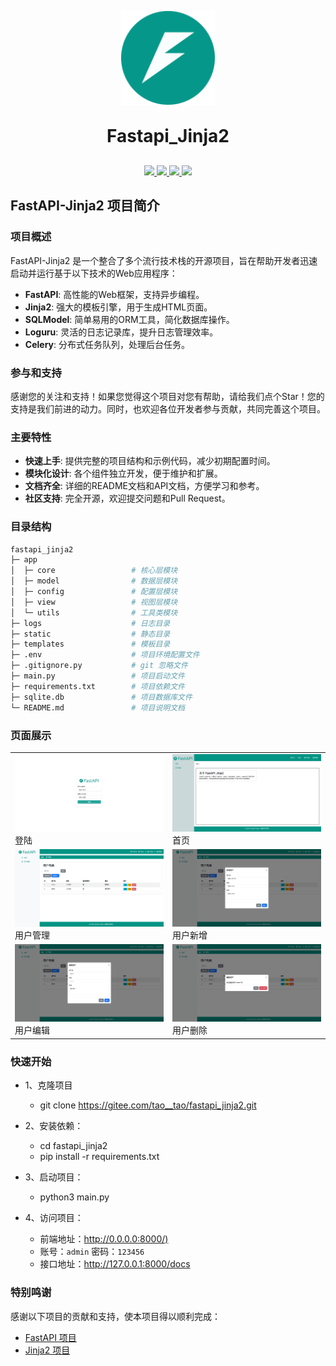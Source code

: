 <div align="center">
   <p align="center">
      <img src="./static/favicon.png" height="150" alt="logo"/>
   </p>
      <h1 align="center" style="margin: 30px 0 30px; font-weight: bold;">Fastapi_Jinja2</h1>

   <p align="center">
      <a href="https://gitee.com/tao__tao/fastapi_jinja2.git">
         <img src="https://gitee.com/tao__tao/fastapi_jinja2/badge/star.svg?theme=dark">
      </a>
      <a href="https://github.com/1014TaoTao/fastapi_jinja2.git">
         <img src="https://img.shields.io/github/stars/1014TaoTao/fastapi_jinja2?style=social">
      </a>
      <a href="https://gitee.com/tao__tao/fastapi_jinja2/blob/master/LICENSE">
         <img src="https://img.shields.io/badge/License-MIT-orange">
      </a>
      <img src="https://img.shields.io/badge/Python-≥3.10-blue">
   </p>
</div>

## FastAPI-Jinja2 项目简介

### 项目概述

FastAPI-Jinja2 是一个整合了多个流行技术栈的开源项目，旨在帮助开发者迅速启动并运行基于以下技术的Web应用程序：

- **FastAPI**: 高性能的Web框架，支持异步编程。
- **Jinja2**: 强大的模板引擎，用于生成HTML页面。
- **SQLModel**: 简单易用的ORM工具，简化数据库操作。
- **Loguru**: 灵活的日志记录库，提升日志管理效率。
- **Celery**: 分布式任务队列，处理后台任务。

### 参与和支持

感谢您的关注和支持！如果您觉得这个项目对您有帮助，请给我们点个Star！您的支持是我们前进的动力。同时，也欢迎各位开发者参与贡献，共同完善这个项目。

### 主要特性

- **快速上手**: 提供完整的项目结构和示例代码，减少初期配置时间。
- **模块化设计**: 各个组件独立开发，便于维护和扩展。
- **文档齐全**: 详细的README文档和API文档，方便学习和参考。
- **社区支持**: 完全开源，欢迎提交问题和Pull Request。

### 目录结构

```sh
fastapi_jinja2
├─ app
│  ├─ core                 # 核心层模块
│  ├─ model                # 数据层模块
│  ├─ config               # 配置层模块
│  ├─ view                 # 视图层模块
│  └─ utils                # 工具类模块
├─ logs                    # 日志目录
├─ static                  # 静态目录
├─ templates               # 模板目录
├─ .env                    # 项目环境配置文件
├─ .gitignore.py           # git 忽略文件
├─ main.py                 # 项目启动文件
├─ requirements.txt        # 项目依赖文件
├─ sqlite.db               # 项目数据库文件
└─ README.md               # 项目说明文档
```

### 页面展示
<table>
    <tr>
        <td><img src="./static/img/login.jpeg"/>登陆</td>
        <td><img src="./static/img/home.jpeg"/>首页</td>
   </tr>
   <tr>
        <td><img src="./static/img/users.jpeg"/>用户管理</td>
        <td><img src="./static/img/create_user.jpeg"/>用户新增</td>
   </tr>
   <tr>
        <td><img src="./static/img/update_user.jpeg"/>用户编辑</td>
        <td><img src="./static/img/delete_user.jpeg"/>用户删除</td>
   </tr>
</table>


### 快速开始

- 1、克隆项目

  - git clone <https://gitee.com/tao__tao/fastapi_jinja2.git>

- 2、安装依赖：

  - cd fastapi_jinja2
  - pip install -r requirements.txt

- 3、启动项目：

  - python3 main.py

- 4、访问项目：
  
  - 前端地址：<http://0.0.0.0:8000/)>
  - 账号：`admin` 密码：`123456`
  - 接口地址：<http://127.0.0.1:8000/docs>

### 特别鸣谢

感谢以下项目的贡献和支持，使本项目得以顺利完成：

- [FastAPI 项目](https://fastapi.tiangolo.com/)
- [Jinja2 项目](https://jinja.palletsprojects.com/en/stable/)
